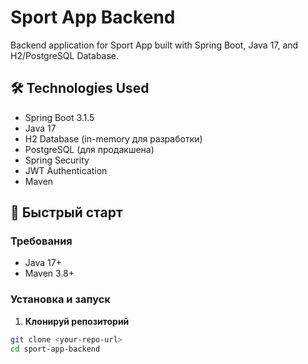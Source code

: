 # Sport App Backend

Backend application for Sport App built with Spring Boot, Java 17, and H2/PostgreSQL Database.

## 🛠️ Technologies Used

- Spring Boot 3.1.5
- Java 17
- H2 Database (in-memory для разработки)
- PostgreSQL (для продакшена)
- Spring Security
- JWT Authentication
- Maven

## 🚀 Быстрый старт

### Требования
- Java 17+
- Maven 3.8+

### Установка и запуск

1. **Клонируй репозиторий**
```bash
git clone <your-repo-url>
cd sport-app-backend